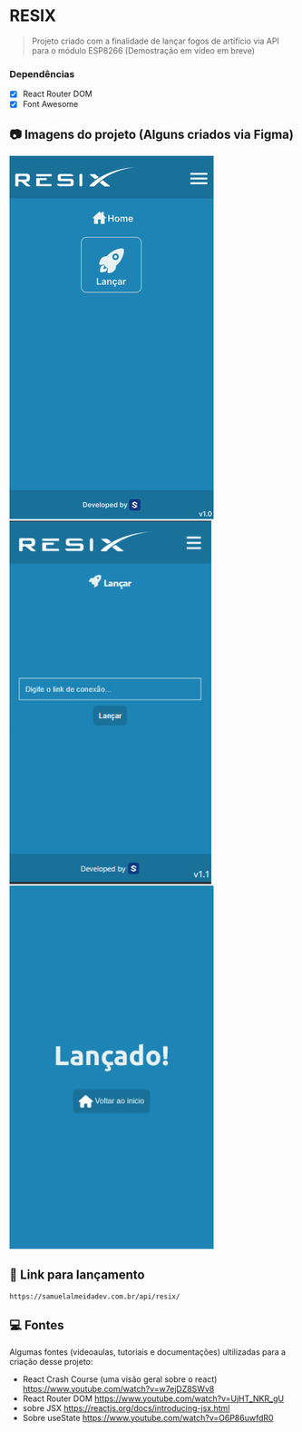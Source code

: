 # RESIX

> Projeto criado com a finalidade de lançar fogos de artifício via API para o módulo ESP8266 (Demostração em vídeo em breve) 

### Dependências

- [x] React Router DOM
- [x] Font Awesome 

## :camera: Imagens do projeto (Alguns criados via Figma)
<img src="./src/screenshots/home.png" alt="Página Home" />
<img src="./src/screenshots/launch.png" alt="Página de lançamento" />
<img src="./src/screenshots/launched.png" alt="Página final" />

## 🚀 Link para lançamento 
```
https://samuelalmeidadev.com.br/api/resix/
```

## 💻 Fontes

Algumas fontes (videoaulas, tutoriais e documentações) ultilizadas para a criação desse projeto:
* React Crash Course (uma visão geral sobre o react) https://www.youtube.com/watch?v=w7ejDZ8SWv8
* React Router DOM https://www.youtube.com/watch?v=UjHT_NKR_gU
* sobre JSX https://reactjs.org/docs/introducing-jsx.html
* Sobre useState https://www.youtube.com/watch?v=O6P86uwfdR0





